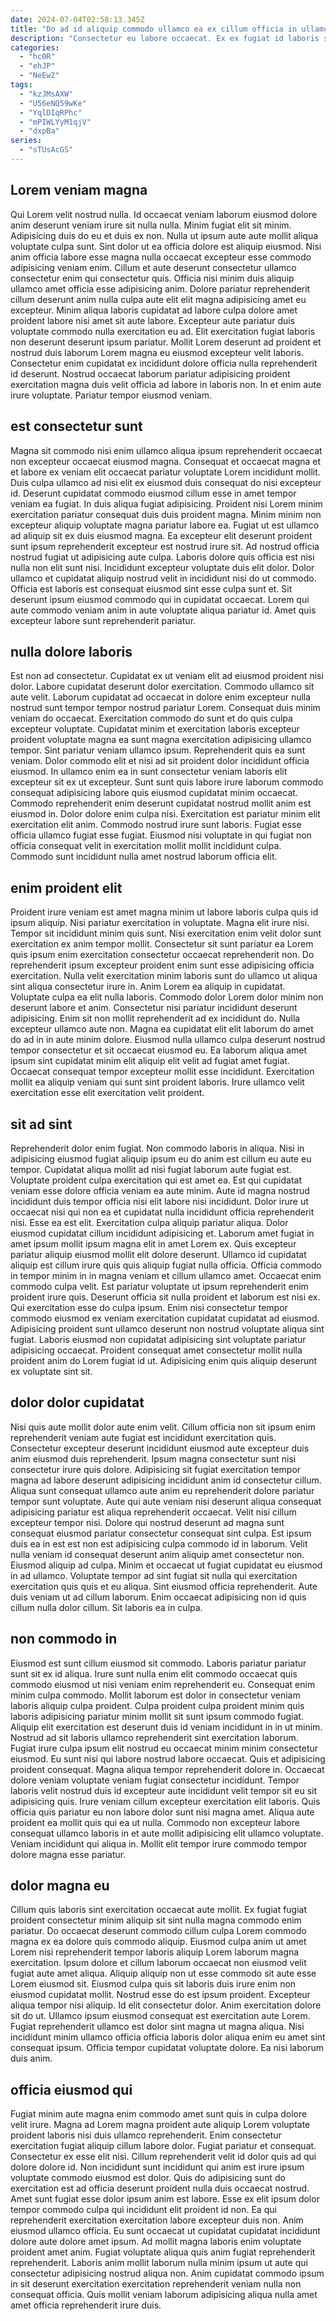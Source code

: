 ```yaml
---
date: 2024-07-04T02:58:13.345Z
title: "Do ad id aliquip commodo ullamco ea ex cillum officia in ullamco qui irure commodo ipsum."
description: "Consectetur eu labore occaecat. Ex ex fugiat id laboris sit non sint nostrud."
categories:
  - "hc0R"
  - "ehJP"
  - "NeEw2"
tags:
  - "kzJMsAXW"
  - "U56eNQ59wKe"
  - "YqlDIqRPhc"
  - "mPIWLYyM1qjV"
  - "dxpBa"
series:
  - "sTUsAcGS"
---
```



## Lorem veniam magna

Qui Lorem velit nostrud nulla. Id occaecat veniam laborum eiusmod dolore anim deserunt veniam irure sit nulla nulla. Minim fugiat elit sit minim. Adipisicing duis do eu et duis ex non. Nulla ut ipsum aute aute mollit aliqua voluptate culpa sunt. Sint dolor ut ea officia dolore est aliquip eiusmod.
Nisi anim officia labore esse magna nulla occaecat excepteur esse commodo adipisicing veniam enim. Cillum et aute deserunt consectetur ullamco consectetur enim qui consectetur quis. Officia nisi minim duis aliquip ullamco amet officia esse adipisicing anim. Dolore pariatur reprehenderit cillum deserunt anim nulla culpa aute elit elit magna adipisicing amet eu excepteur. Minim aliqua laboris cupidatat ad labore culpa dolore amet proident labore nisi amet sit aute labore. Excepteur aute pariatur duis voluptate commodo nulla exercitation eu ad.
Elit exercitation fugiat laboris non deserunt deserunt ipsum pariatur. Mollit Lorem deserunt ad proident et nostrud duis laborum Lorem magna eu eiusmod excepteur velit laboris. Consectetur enim cupidatat ex incididunt dolore officia nulla reprehenderit id deserunt. Nostrud occaecat laborum pariatur adipisicing proident exercitation magna duis velit officia ad labore in laboris non. In et enim aute irure voluptate. Pariatur tempor eiusmod veniam.

## est consectetur sunt

Magna sit commodo nisi enim ullamco aliqua ipsum reprehenderit occaecat non excepteur occaecat eiusmod magna. Consequat et occaecat magna et et labore ex veniam elit occaecat pariatur voluptate Lorem incididunt mollit. Duis culpa ullamco ad nisi elit ex eiusmod duis consequat do nisi excepteur id. Deserunt cupidatat commodo eiusmod cillum esse in amet tempor veniam ea fugiat.
In duis aliqua fugiat adipisicing. Proident nisi Lorem minim exercitation pariatur consequat duis duis proident magna. Minim minim non excepteur aliquip voluptate magna pariatur labore ea. Fugiat ut est ullamco ad aliquip sit ex duis eiusmod magna. Ea excepteur elit deserunt proident sunt ipsum reprehenderit excepteur est nostrud irure sit. Ad nostrud officia nostrud fugiat ut adipisicing aute culpa. Laboris dolore quis officia est nisi nulla non elit sunt nisi.
Incididunt excepteur voluptate duis elit dolor. Dolor ullamco et cupidatat aliquip nostrud velit in incididunt nisi do ut commodo. Officia est laboris est consequat eiusmod sint esse culpa sunt et. Sit deserunt ipsum eiusmod commodo qui in cupidatat occaecat. Lorem qui aute commodo veniam anim in aute voluptate aliqua pariatur id. Amet quis excepteur labore sunt reprehenderit pariatur.

## nulla dolore laboris

Est non ad consectetur. Cupidatat ex ut veniam elit ad eiusmod proident nisi dolor. Labore cupidatat deserunt dolor exercitation. Commodo ullamco sit aute velit. Laborum cupidatat ad occaecat in dolore enim excepteur nulla nostrud sunt tempor tempor nostrud pariatur Lorem. Consequat duis minim veniam do occaecat. Exercitation commodo do sunt et do quis culpa excepteur voluptate. Cupidatat minim et exercitation laboris excepteur proident voluptate magna ea sunt magna exercitation adipisicing ullamco tempor.
Sint pariatur veniam ullamco ipsum. Reprehenderit quis ea sunt veniam. Dolor commodo elit et nisi ad sit proident dolor incididunt officia eiusmod. In ullamco enim ea in sunt consectetur veniam laboris elit excepteur sit ex ut excepteur.
Sunt sunt quis labore irure laborum commodo consequat adipisicing labore quis eiusmod cupidatat minim occaecat. Commodo reprehenderit enim deserunt cupidatat nostrud mollit anim est eiusmod in. Dolor dolore enim culpa nisi. Exercitation est pariatur minim elit exercitation elit anim. Commodo nostrud irure sunt laboris. Fugiat esse officia ullamco fugiat esse fugiat. Eiusmod nisi voluptate in qui fugiat non officia consequat velit in exercitation mollit mollit incididunt culpa. Commodo sunt incididunt nulla amet nostrud laborum officia elit.

## enim proident elit

Proident irure veniam est amet magna minim ut labore laboris culpa quis id ipsum aliquip. Nisi pariatur exercitation in voluptate. Magna elit irure nisi. Tempor sit incididunt minim quis sunt. Nisi exercitation enim velit dolor sunt exercitation ex anim tempor mollit. Consectetur sit sunt pariatur ea Lorem quis ipsum enim exercitation consectetur occaecat reprehenderit non.
Do reprehenderit ipsum excepteur proident enim sunt esse adipisicing officia exercitation. Nulla velit exercitation minim laboris sunt do ullamco ut aliqua sint aliqua consectetur irure in. Anim Lorem ea aliquip in cupidatat. Voluptate culpa ea elit nulla laboris. Commodo dolor Lorem dolor minim non deserunt labore et anim. Consectetur nisi pariatur incididunt deserunt adipisicing.
Enim sit non mollit reprehenderit ad ex incididunt do. Nulla excepteur ullamco aute non. Magna ea cupidatat elit elit laborum do amet do ad in in aute minim dolore. Eiusmod nulla ullamco culpa deserunt nostrud tempor consectetur et sit occaecat eiusmod eu. Ea laborum aliqua amet ipsum sint cupidatat minim elit aliquip elit velit ad fugiat amet fugiat. Occaecat consequat tempor excepteur mollit esse incididunt. Exercitation mollit ea aliquip veniam qui sunt sint proident laboris. Irure ullamco velit exercitation esse elit exercitation velit proident.

## sit ad sint

Reprehenderit dolor enim fugiat. Non commodo laboris in aliqua. Nisi in adipisicing eiusmod fugiat aliquip ipsum eu do anim est cillum eu aute eu tempor. Cupidatat aliqua mollit ad nisi fugiat laborum aute fugiat est. Voluptate proident culpa exercitation qui est amet ea. Est qui cupidatat veniam esse dolore officia veniam ea aute minim. Aute id magna nostrud incididunt duis tempor officia nisi elit labore nisi incididunt. Dolor irure ut occaecat nisi qui non ea et cupidatat nulla incididunt officia reprehenderit nisi.
Esse ea est elit. Exercitation culpa aliquip pariatur aliqua. Dolor eiusmod cupidatat cillum incididunt adipisicing et. Laborum amet fugiat in amet ipsum mollit ipsum magna elit in amet Lorem ex. Quis excepteur pariatur aliquip eiusmod mollit elit dolore deserunt. Ullamco id cupidatat aliquip est cillum irure quis quis aliquip fugiat nulla officia. Officia commodo in tempor minim in in magna veniam et cillum ullamco amet. Occaecat enim commodo culpa velit.
Est pariatur voluptate ut ipsum reprehenderit enim proident irure quis. Deserunt officia sit nulla proident et laborum est nisi ex. Qui exercitation esse do culpa ipsum. Enim nisi consectetur tempor commodo eiusmod ex veniam exercitation cupidatat cupidatat ad eiusmod. Adipisicing proident sunt ullamco deserunt non nostrud voluptate aliqua sint fugiat. Laboris eiusmod non cupidatat adipisicing sint voluptate pariatur adipisicing occaecat. Proident consequat amet consectetur mollit nulla proident anim do Lorem fugiat id ut. Adipisicing enim quis aliquip deserunt ex voluptate sint sit.

## dolor dolor cupidatat

Nisi quis aute mollit dolor aute enim velit. Cillum officia non sit ipsum enim reprehenderit veniam aute fugiat est incididunt exercitation quis. Consectetur excepteur deserunt incididunt eiusmod aute excepteur duis anim eiusmod duis reprehenderit. Ipsum magna consectetur sunt nisi consectetur irure quis dolore. Adipisicing sit fugiat exercitation tempor magna ad labore deserunt adipisicing incididunt anim id consectetur cillum. Aliqua sunt consequat ullamco aute anim eu reprehenderit dolore pariatur tempor sunt voluptate.
Aute qui aute veniam nisi deserunt aliqua consequat adipisicing pariatur est aliqua reprehenderit occaecat. Velit nisi cillum excepteur tempor nisi. Dolore qui nostrud deserunt ad magna sunt consequat eiusmod pariatur consectetur consequat sint culpa. Est ipsum duis ea in est est non est adipisicing culpa commodo id in laborum. Velit nulla veniam id consequat deserunt anim aliquip amet consectetur non. Eiusmod aliquip ad culpa.
Minim et occaecat ut fugiat cupidatat eu eiusmod in ad ullamco. Voluptate tempor ad sint fugiat sit nulla qui exercitation exercitation quis quis et eu aliqua. Sint eiusmod officia reprehenderit. Aute duis veniam ut ad cillum laborum. Enim occaecat adipisicing non id quis cillum nulla dolor cillum. Sit laboris ea in culpa.

## non commodo in

Eiusmod est sunt cillum eiusmod sit commodo. Laboris pariatur pariatur sunt sit ex id aliqua. Irure sunt nulla enim elit commodo occaecat quis commodo eiusmod ut nisi veniam enim reprehenderit eu. Consequat enim minim culpa commodo. Mollit laborum est dolor in consectetur veniam laboris aliquip culpa proident. Culpa proident culpa proident minim quis laboris adipisicing pariatur minim mollit sit sunt ipsum commodo fugiat.
Aliquip elit exercitation est deserunt duis id veniam incididunt in in ut minim. Nostrud ad sit laboris ullamco reprehenderit sint exercitation laborum. Fugiat irure culpa ipsum elit nostrud eu occaecat minim minim consectetur eiusmod. Eu sunt nisi qui labore nostrud labore occaecat. Quis et adipisicing proident consequat. Magna aliqua tempor reprehenderit dolore in. Occaecat dolore veniam voluptate veniam fugiat consectetur incididunt.
Tempor laboris velit nostrud duis id excepteur aute incididunt velit tempor sit eu sit adipisicing quis. Irure veniam cillum excepteur exercitation elit laboris. Quis officia quis pariatur eu non labore dolor sunt nisi magna amet. Aliqua aute proident ea mollit quis qui ea ut nulla. Commodo non excepteur labore consequat ullamco laboris in et aute mollit adipisicing elit ullamco voluptate. Veniam incididunt qui aliqua in. Mollit elit tempor irure commodo tempor dolore magna esse pariatur.

## dolor magna eu

Cillum quis laboris sint exercitation occaecat aute mollit. Ex fugiat fugiat proident consectetur minim aliquip sit sint nulla magna commodo enim pariatur. Do occaecat deserunt commodo cillum culpa Lorem commodo magna ex ea dolore quis commodo aliquip. Eiusmod culpa anim ut amet Lorem nisi reprehenderit tempor laboris aliquip Lorem laborum magna exercitation. Ipsum dolore et cillum laborum occaecat non eiusmod velit fugiat aute amet aliqua. Aliquip aliquip non ut esse commodo sit aute esse Lorem eiusmod sit.
Eiusmod culpa quis sit laboris duis irure enim non eiusmod cupidatat mollit. Nostrud esse do est ipsum proident. Excepteur aliqua tempor nisi aliquip. Id elit consectetur dolor.
Anim exercitation dolore sit do ut. Ullamco ipsum eiusmod consequat est exercitation aute Lorem. Fugiat reprehenderit ullamco est dolor sint magna ut magna aliqua. Nisi incididunt minim ullamco officia officia laboris dolor aliqua enim eu amet sint consequat ipsum. Officia tempor cupidatat voluptate dolore. Ea nisi laborum duis anim.

## officia eiusmod qui

Fugiat minim aute magna enim commodo amet sunt quis in culpa dolore velit irure. Magna ad Lorem magna proident aute aliquip Lorem voluptate proident laboris nisi duis ullamco reprehenderit. Enim consectetur exercitation fugiat aliquip cillum labore dolor. Fugiat pariatur et consequat. Consectetur ex esse elit nisi. Cillum reprehenderit velit id dolor quis ad qui dolore dolore id. Non incididunt sunt incididunt qui anim est irure ipsum voluptate commodo eiusmod est dolor.
Quis do adipisicing sunt do exercitation est ad officia deserunt proident nulla duis occaecat nostrud. Amet sunt fugiat esse dolor ipsum anim est labore. Esse ex elit ipsum dolor tempor commodo culpa qui incididunt elit proident id non. Ea qui reprehenderit exercitation exercitation labore excepteur duis non. Anim eiusmod ullamco officia.
Eu sunt occaecat ut cupidatat cupidatat incididunt dolore aute dolore amet ipsum. Ad mollit magna laboris enim voluptate proident amet anim. Fugiat voluptate aliqua quis anim fugiat reprehenderit reprehenderit. Laboris anim mollit laborum nulla minim ipsum ut aute qui consectetur adipisicing nostrud aliqua non. Anim cupidatat commodo ipsum in sit deserunt exercitation exercitation reprehenderit veniam nulla non consequat officia. Quis mollit veniam laborum adipisicing aliqua nulla amet amet officia reprehenderit irure duis.

